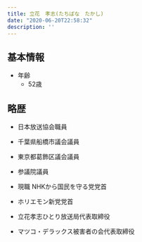```yaml
---
title: 立花　孝志(たちばな　たかし)
date: "2020-06-20T22:58:32"
description: ''
---
```


## 基本情報

* 年齢
  * 52歳

## 略歴

* 日本放送協会職員

* 千葉県船橋市議会議員

* 東京都葛飾区議会議員

* 参議院議員

* 現職	NHKから国民を守る党党首

* ホリエモン新党党首

* 立花孝志ひとり放送局代表取締役

* マツコ・デラックス被害者の会代表取締役
